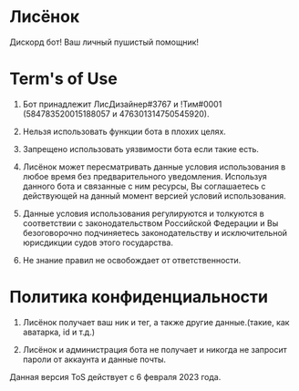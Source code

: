 # Лисёнок
Дискорд бот! Ваш личный пушистый помощник!
# Term's of Use

1. Бот принадлежит ЛисДизайнер#3767 и !Тим#0001 (584783520015188057 и 476301314750545920).

2. Нельзя использовать функции бота в плохих целях.

3. Запрещено использовать уязвимости бота если такие есть.

4. Лисёнок может пересматривать данные условия использования в любое время без предварительного уведомления. Используя данного бота и связанные с ним ресурсы, Вы соглашаетесь с действующей на данный момент версией условий использования.

5. Данные условия использования регулируются и толкуются в соответствии с законодательством Российской Федерации и Вы безоговорочно подчиняетесь законодательству и исключительной юрисдикции судов этого государства.

6. Не знание правил не освобождает от ответственности. 

# Политика конфиденциальности
1. Лисёнок получает ваш ник и тег, а также другие данные.(такие, как аватарка, id и т.д.)

2. Лисёнок  и администрация бота не получает и никогда не запросит пароли от аккаунта и данные почты.

Данная версия ToS действует с 6 февраля 2023 года.
